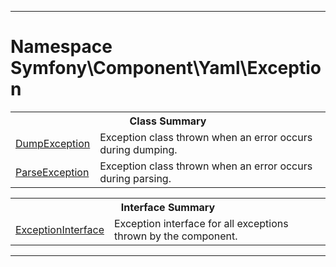 - - -

# Namespace Symfony\Component\Yaml\Exception #

<table class="title">
<tr><th colspan="2" class="title">Class Summary</th></tr>
<tr><td class="name"><a href="https://github.com/JeyDotC/Hirudo-docs/blob/master/symfony/component/yaml/exception/dumpexception.html">DumpException</a></td><td class="description">Exception class thrown when an error occurs during dumping.</td></tr>
<tr><td class="name"><a href="https://github.com/JeyDotC/Hirudo-docs/blob/master/symfony/component/yaml/exception/parseexception.html">ParseException</a></td><td class="description">Exception class thrown when an error occurs during parsing.</td></tr>
</table>

<table class="title">
<tr><th colspan="2" class="title">Interface Summary</th></tr>
<tr><td class="name"><a href="https://github.com/JeyDotC/Hirudo-docs/blob/master/symfony/component/yaml/exception/exceptioninterface.html">ExceptionInterface</a></td><td class="description">Exception interface for all exceptions thrown by the component.</td></tr>
</table>

- - -

